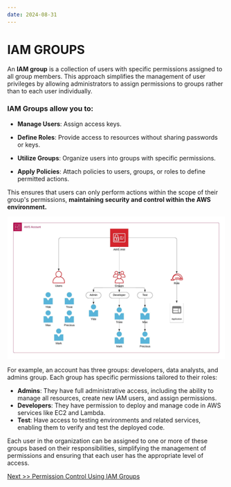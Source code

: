 ```yaml
---
date: 2024-08-31
---
```


# **IAM GROUPS**

An **IAM group** is a collection of users with specific permissions assigned to all group members. This approach simplifies the management of user privileges by allowing administrators to assign permissions to groups rather than to each user individually.

### IAM Groups allow you to:

- **Manage Users**: Assign access keys.

- **Define Roles**: Provide access to resources without sharing passwords or keys.

- **Utilize Groups**: Organize users into groups with specific permissions.

- **Apply Policies**: Attach policies to users, groups, or roles to define permitted actions.

This ensures that users can only perform actions within the scope of their group's permissions, **maintaining security and control within the AWS environment.**

![](img/iam-group.jpeg)

For example, an account has three groups: developers, data analysts, and admins group. Each group has specific permissions tailored to their roles:

- **Admins**: They have full administrative access, including the ability to manage all resources, create new IAM users, and assign permissions.
- **Developers**: They have permission to deploy and manage code in AWS services like EC2 and Lambda.
- **Test**: Have access to testing environments and related services, enabling them to verify and test the deployed code.

Each user in the organization can be assigned to one or more of these groups based on their responsibilities, simplifying the management of permissions and ensuring that each user has the appropriate level of access.

[Next >> Permission Control Using IAM Groups](10%20-%20Permission%20Control%20Using%20IAM%20Groups.md)
